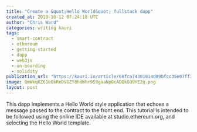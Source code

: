 ```yaml
---
title: "Create a &quot;Hello World&quot; fullstack dapp"
created_at: 2019-10-12 07:24:18 UTC
author: "Chris Ward"
categories: writing kauri
tags:
  - smart-contract
  - ethereum
  - getting-started
  - dapp
  - web3js
  - on-boarding
  - solidity
publication_url: "https://kauri.io/article/68fca74301814d09bfcc35e07ff30fbc"
image: QmWkqKZ61bGkReDVGZY8hdWhr9S9gaaNpQcADQkGQ9YE2q.png
layout: post
---
```


This dapp implements a Hello World style application that echoes a message passed to the contract to the front end. This tutorial is intended to be followed using the online IDE available at studio.ethereum.org, and selecting the Hello World template.
